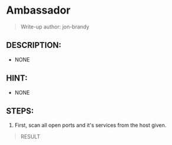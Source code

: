 # Ambassador
> Write-up author: jon-brandy
## DESCRIPTION:
- NONE
## HINT:
- NONE
## STEPS:
1. First, scan all open ports and it's services from the host given.

> RESULT

